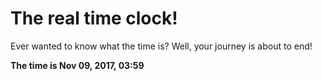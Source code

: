 # The real time clock!

Ever wanted to know what the time is? Well, your journey is about to end!

**The time is Nov 09, 2017, 03:59**